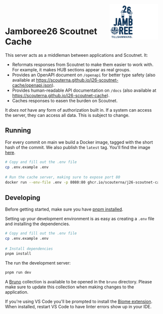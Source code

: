 <div>
  <img align="right" width="80" src="./docs/jamboree26_logo_small_dark.png#gh-dark-mode-only" alt="Jamboree26 Logo">
  <img align="right" width="80" src="./docs/jamboree26_logo_small_light.png#gh-light-mode-only" alt="Jamboree26 Logo">

  <br />
  <br />
  <h1>Jamboree26 Scoutnet Cache</h1>
</div>

This server acts as a middleman between applications and Scoutnet. It:
- Reformats responses from Scoutnet to make them easier to work with. For
  example, it makes HUB sections appear as real groups.
- Provides an OpenAPI document on `/openapi` for better type safety (also available at https://scouterna.github.io/j26-scoutnet-cache/openapi.json).
- Provides human-readable API documentation on `/docs` (also available at https://scouterna.github.io/j26-scoutnet-cache).
- Caches responses to easen the burden on Scoutnet.

It _does not_ have any form of authorization built in. If a system can access
the server, they can access all data. This is subject to change.

## Running

For every commit on main we build a Docker image, tagged with the short hash of
the commit. We also publish the `latest` tag. You'll find the image
[here](https://github.com/Scouterna/j26-scoutnet-cache/pkgs/container/j26-scoutnet-cache).

```bash
# Copy and fill out the .env file
cp .env.example .env

# Run the cache server, making sure to expose port 80
docker run --env-file .env -p 8080:80 ghcr.io/scouterna/j26-scoutnet-cache
```

## Developing

Before getting started, make sure you have [pnpm installed](https://pnpm.io/installation).

Setting up your development environment is as easy as creating a `.env` file and
installing the dependencies.

```bash
# Copy and fill out the .env file
cp .env.example .env

# Install dependencies
pnpm install
```

The run the development server:
```bash
pnpm run dev
```

A [Bruno](https://www.usebruno.com/) collection is available to be opened in the
`bruno` directory. Please make sure to update this collection when making
changes to the application.

If you're using VS Code you'll be prompted to install the
[Biome extension](https://marketplace.visualstudio.com/items?itemName=biomejs.biome).
When installed, restart VS Code to have linter errors show up in your IDE.
